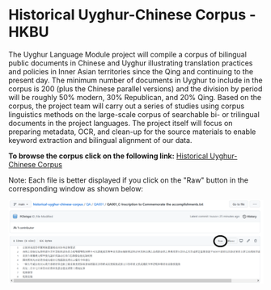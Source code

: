 # Historical Uyghur-Chinese Corpus - HKBU
The Uyghur Language Module project will compile a corpus of bilingual public documents in Chinese and Uyghur illustrating translation practices and policies in Inner Asian territories since the Qing and continuing to the present day. The minimum number of documents in Uyghur to include in the corpus is 200 (plus the Chinese parallel versions) and the division by period will be roughly 50% modern, 30% Republican, and 20% Qing. Based on the corpus, the project team will carry out a series of studies using corpus linguistics methods on the large-scale corpus of searchable bi- or trilingual documents in the project languages.
The project itself will focus on preparing metadata, OCR, and clean-up for the source materials to enable keyword extraction and bilingual alignment of our data.


<b>To browse the corpus click on the following link:</b>
<a href="https://htmlpreview.github.io/?https://github.com/HKBUproject/historical-uyghur-chinese-corpus/blob/main/Metadata_Final_19_10_div_centered.html" target="_blank" rel="noopener noreferrer">Historical Uyghur-Chinese Corpus</a>

Note: Each file is better displayed if you click on the "Raw" button in the corresponding window as shown below:

<img style="pointer-events: none; cursor: default;" src="/images/Raw_GitHub.png">
